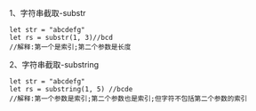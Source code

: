1、字符串截取-substr
```
let str = "abcdefg"
let rs = substr(1, 3)//bcd
//解释:第一个是索引;第二个参数是长度
```
2、字符串截取-substring
```
let str = "abcdefg"
let rs = substring(1, 5) //bcde
//解释:第一个参数是索引;第二个参数也是索引;但字符不包括第二个参数的索引
```

